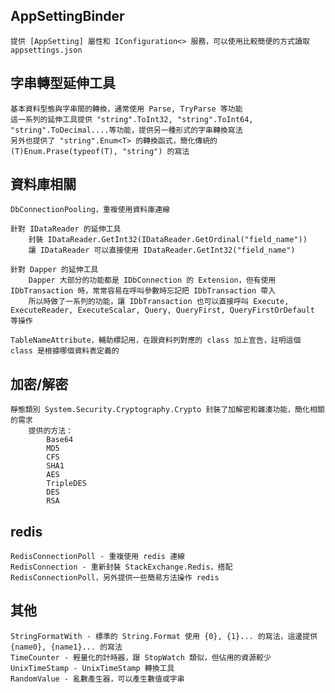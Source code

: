 ## AppSettingBinder
    提供 [AppSetting] 屬性和 IConfiguration<> 服務，可以使用比較簡便的方式讀取 appsettings.json

## 字串轉型延伸工具
    基本資料型態與字串間的轉換，通常使用 Parse, TryParse 等功能
    這一系列的延伸工具提供 "string".ToInt32, "string".ToInt64, "string".ToDecimal....等功能，提供另一種形式的字串轉換寫法
    另外也提供了 "string".Enum<T> 的轉換函式，簡化傳統的 (T)Enum.Prase(typeof(T), "string") 的寫法

## 資料庫相關
    DbConnectionPooling，重複使用資料庫連線
    
    針對 IDataReader 的延伸工具
        封裝 IDataReader.GetInt32(IDataReader.GetOrdinal("field_name"))
        讓 IDataReader 可以直接使用 IDataReader.GetInt32("field_name")

    針對 Dapper 的延伸工具
        Dapper 大部分的功能都是 IDbConnection 的 Extension，但有使用 IDbTransaction 時，常常容易在呼叫參數時忘記把 IDbTransaction 帶入
        所以時做了一系列的功能，讓 IDbTransaction 也可以直接呼叫 Execute, ExecuteReader, ExecuteScalar, Query, QueryFirst, QueryFirstOrDefault 等操作

    TableNameAttribute，輔助標記用，在跟資料列對應的 class 加上宣告，註明這個 class 是根據哪個資料表定義的

## 加密/解密
    靜態類別 System.Security.Cryptography.Crypto 封裝了加解密和雜湊功能，簡化相關的需求
        提供的方法：
            Base64
            MD5
            CFS
            SHA1
            AES
            TripleDES
            DES
            RSA

## redis
    RedisConnectionPoll - 重複使用 redis 連線
    RedisConnection - 重新封裝 StackExchange.Redis，搭配 RedisConnectionPoll，另外提供一些簡易方法操作 redis

## 其他
    StringFormatWith - 標準的 String.Format 使用 {0}, {1}... 的寫法，這邊提供 {name0}, {name1}... 的寫法
    TimeCounter - 輕量化的計時器，跟 StopWatch 類似，但佔用的資源較少
    UnixTimeStamp - UnixTimeStamp 轉換工具
    RandomValue - 亂數產生器，可以產生數值或字串
